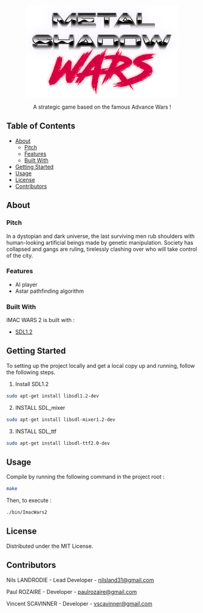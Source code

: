 <br />
<p align="center">
  <a href="https://github.com/N0Ls/IMAC-Wars-V2">
    <img src="./assets/logo-metal-shadow-wars-medium.png" alt="Logo" width="400">
  </a>

  <p align="center">
    A strategic game based on the famous Advance Wars !
  </p>
</p>

<!-- TABLE OF CONTENTS -->
## Table of Contents

* [About](#about)
  * [Pitch](#pitch)
  * [Features](#features)
  * [Built With](#built-with)
* [Getting Started](#getting-started)
* [Usage](#usage)
* [License](#license)
* [Contributors](#contributors)

<!-- ABOUT -->
## About

<!-- PITCH -->
### Pitch

In a dystopian and dark universe, the last surviving men rub shoulders with human-looking artificial beings made by genetic manipulation. Society has collapsed and gangs are ruling, tirelessly clashing over who will take control of the city.

<!-- FEATURES -->
### Features

- AI player
- Astar pathfinding algorithm

<!-- BUILT-WITH -->
### Built With

IMAC WARS 2 is built with :
* [SDL1.2](https://www.libsdl.org/release/SDL-1.2.15/docs/)

<!-- GETTING-STARTED -->
## Getting Started

To setting up the project locally and get a local copy up and running, follow the following steps.

1. Install SDL1.2
```sh
sudo apt-get install libsdl1.2-dev
```
2. INSTALL SDL_mixer
```sh
sudo apt-get install libsdl-mixer1.2-dev
```
3. INSTALL SDL_ttf
```sh
sudo apt-get install libsdl-ttf2.0-dev
```

<!-- USAGE -->
## Usage

Compile by running the following command in the project root :
```sh
make
```

Then, to execute :
```sh
./bin/ImacWars2
```

<!-- LICENSE -->
## License

Distributed under the MIT License.

<!-- CONTRIBUTORS -->
## Contributors

Nils LANDRODIE - Lead Developer - nilsland31@gmail.com

Paul ROZAIRE - Developer - paulrozaire@gmail.com

Vincent SCAVINNER - Developer - vscavinner@gmail.com
